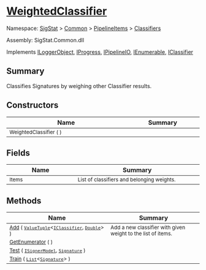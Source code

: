 # [WeightedClassifier](./WeightedClassifier.md)

Namespace: [SigStat]() > [Common](./../../README.md) > [PipelineItems]() > [Classifiers](./README.md)

Assembly: SigStat.Common.dll

Implements [ILoggerObject](./../../ILoggerObject.md), [IProgress](./../../Helpers/IProgress.md), [IPipelineIO](./../../Pipeline/IPipelineIO.md), [IEnumerable](https://docs.microsoft.com/en-us/dotnet/api/System.Collections.IEnumerable), [IClassifier](./../../Pipeline/IClassifier.md)

## Summary
Classifies Signatures by weighing other Classifier results.

## Constructors

| Name | Summary | 
| --- | --- | 
| <sub>WeightedClassifier (  )</sub><img width=200 unselectable="on"/>  | <sub></sub><img width=200 unselectable="on"/>  | <br>


## Fields

| Name | Summary | 
| --- | --- | 
| <sub>Items</sub><img width=200 unselectable="on"/>  | <sub>List of classifiers and belonging weights.</sub><img width=200 unselectable="on"/>  | <br>


## Methods

| Name | Summary | 
| --- | --- | 
| <sub>[Add](./Methods/WeightedClassifier-100663869.md) ( [`ValueTuple`](https://docs.microsoft.com/en-us/dotnet/api/System.ValueTuple-2)\<[`IClassifier`](./../../Pipeline/IClassifier.md), [`Double`](https://docs.microsoft.com/en-us/dotnet/api/System.Double)> )</sub><img width=200 unselectable="on"/>  | <sub>Add a new classifier with given weight to the list of items.</sub><img width=200 unselectable="on"/>  | <br>
| <sub>[GetEnumerator](./Methods/WeightedClassifier-100663868.md) (  )</sub><img width=200 unselectable="on"/>  | <sub></sub><img width=200 unselectable="on"/>  | <br>
| <sub>[Test](./Methods/WeightedClassifier-100663871.md) ( [`ISignerModel`](./../../Pipeline/ISignerModel.md), [`Signature`](./../../Signature.md) )</sub><img width=200 unselectable="on"/>  | <sub></sub><img width=200 unselectable="on"/>  | <br>
| <sub>[Train](./Methods/WeightedClassifier-100663870.md) ( [`List`](https://docs.microsoft.com/en-us/dotnet/api/System.Collections.Generic.List-1)\<[`Signature`](./../../Signature.md)> )</sub><img width=200 unselectable="on"/>  | <sub></sub><img width=200 unselectable="on"/>  | <br>


